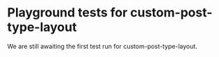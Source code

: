 # Playground tests for custom-post-type-layout
We are still awaiting the first test run for custom-post-type-layout.
